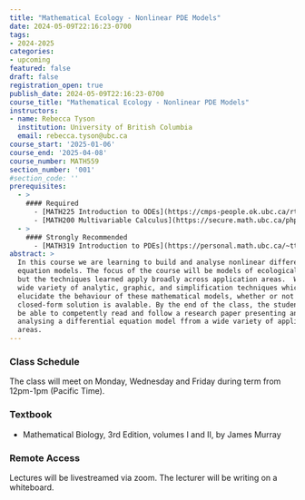```yaml
---
title: "Mathematical Ecology - Nonlinear PDE Models"
date: 2024-05-09T22:16:23-0700
tags:
- 2024-2025
categories:
- upcoming
featured: false
draft: false
registration_open: true
publish_date: 2024-05-09T22:16:23-0700
course_title: "Mathematical Ecology - Nonlinear PDE Models"
instructors:
- name: Rebecca Tyson
  institution: University of British Columbia
  email: rebecca.tyson@ubc.ca
course_start: '2025-01-06'
course_end: '2025-04-08'
course_number: MATH559
section_number: '001'
#section_code: ''
prerequisites:
  - >
    #### Required
      - [MATH225 Introduction to ODEs](https://cmps-people.ok.ubc.ca/rtyson/Teaching/Math225/index.html) or similar
      - [MATH200 Multivariable Calculus](https://secure.math.ubc.ca/php/MathNet/courseinfo.php?session=2020W&t=outline&name=200:203) or similar
  - >
    #### Strongly Recommended
      - [MATH319 Introduction to PDEs](https://personal.math.ubc.ca/~ttsai/courses/516-23Q4/) or similar
abstract: > 
  In this course we are learning to build and analyse nonlinear differential
  equation models. The focus of the course will be models of ecological systems,
  but the techniques learned apply broadly across application areas.  We learn a
  wide variety of analytic, graphic, and simplification techniques which
  elucidate the behaviour of these mathematical models, whether or not a
  closed-form solution is avalable. By the end of the class, the students will
  be able to competently read and follow a research paper presenting and
  analysing a differential equation model ffrom a wide variety of application
  areas.
---
```

### Class Schedule
The class will meet on Monday, Wednesday and Friday during term from 12pm-1pm
(Pacific Time).

### Textbook
 * Mathematical Biology, 3rd Edition, volumes I and II, by James Murray

### Remote Access
Lectures will be livestreamed via zoom. The lecturer will be writing on a
whiteboard.
